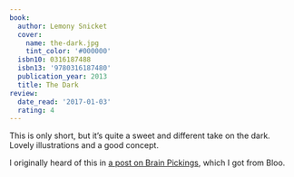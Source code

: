 ```yaml
---
book:
  author: Lemony Snicket
  cover:
    name: the-dark.jpg
    tint_color: '#000000'
  isbn10: 0316187488
  isbn13: '9780316187480'
  publication_year: 2013
  title: The Dark
review:
  date_read: '2017-01-03'
  rating: 4
---
```


This is only short, but it’s quite a sweet and different take on the dark. Lovely illustrations and a good concept.

I originally heard of this in [a post on Brain Pickings](https://www.brainpickings.org/2013/06/25/the-dark-lemony-snicket-jon-klassen/), which I got from Bloo.